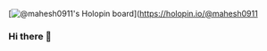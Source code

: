 [![@mahesh0911's Holopin board](https://holopin.io/api/user/board?user=mahesh0911)](https://holopin.io/@mahesh0911
### Hi there 👋

<!--
**Mahesh0911/Mahesh0911** is a ✨ _special_ ✨ repository because its `README.md` (this file) appears on your GitHub profile.
Here are some ideas to get you started:

- 🔭 I’m currently working on ...
- 🌱 I’m currently learning ...
- 👯 I’m looking to collaborate on ...
- 🤔 I’m looking for help with ...
- 💬 Ask me about ...
- 📫 How to reach me: ...
- 😄 Pronouns: ...
- ⚡ Fun fact: ...
-->

